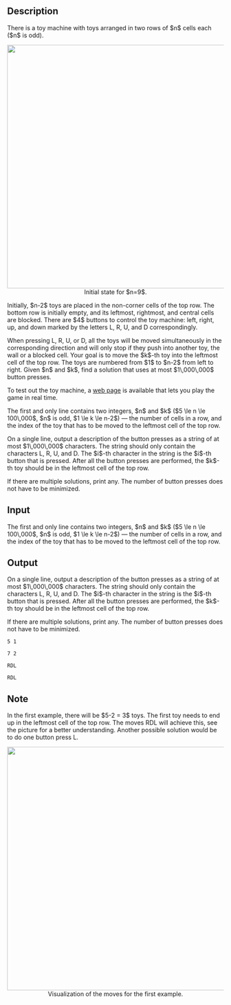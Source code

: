 ## Description

<div><p>There is a toy machine with toys arranged in two rows of $n$ cells each ($n$ is odd).</p><center> <img class="tex-graphics" src="file://bsy7AT9U.png" style="max-width: 100.0%;max-height: 100.0%;" width="567px"> <span class="tex-font-style-it">Initial state for $n=9$.</span> </center><p>Initially, $n-2$ toys are placed in the non-corner cells of the top row. The bottom row is initially empty, and its leftmost, rightmost, and central cells are blocked. There are $4$ buttons to control the toy machine: left, right, up, and down marked by the letters <span class="tex-font-style-tt">L</span>, <span class="tex-font-style-tt">R</span>, <span class="tex-font-style-tt">U</span>, and <span class="tex-font-style-tt">D</span> correspondingly.</p><p>When pressing <span class="tex-font-style-tt">L</span>, <span class="tex-font-style-tt">R</span>, <span class="tex-font-style-tt">U</span>, or <span class="tex-font-style-tt">D</span>, all the toys will be moved simultaneously in the corresponding direction and will only stop if they push into another toy, the wall or a blocked cell. Your goal is to move the $k$-th toy into the leftmost cell of the top row. The toys are numbered from $1$ to $n-2$ from left to right. Given $n$ and $k$, find a solution that uses at most $1\,000\,000$ button presses.</p><p>To test out the toy machine, a <a href="https://assets.codeforces.com/files/56ff21637146a30d/game.html"><span class="tex-font-style-bf">web page</span></a> is available that lets you play the game in real time. </p></div><div class="input-specification"><p>The first and only line contains two integers, $n$ and $k$ ($5 \le n \le 100\,000$, $n$ is odd, $1 \le k \le n-2$)&nbsp;— the number of cells in a row, and the index of the toy that has to be moved to the leftmost cell of the top row.</p></div><div class="output-specification"><p>On a single line, output a description of the button presses as a string of at most $1\,000\,000$ characters. The string should only contain the characters <span class="tex-font-style-tt">L</span>, <span class="tex-font-style-tt">R</span>, <span class="tex-font-style-tt">U</span>, and <span class="tex-font-style-tt">D</span>. The $i$-th character in the string is the $i$-th button that is pressed. After all the button presses are performed, the $k$-th toy should be in the leftmost cell of the top row.</p><p>If there are multiple solutions, print any. The number of button presses does not have to be minimized.</p></div>

## Input

<p>The first and only line contains two integers, $n$ and $k$ ($5 \le n \le 100\,000$, $n$ is odd, $1 \le k \le n-2$)&nbsp;— the number of cells in a row, and the index of the toy that has to be moved to the leftmost cell of the top row.</p>

## Output

<p>On a single line, output a description of the button presses as a string of at most $1\,000\,000$ characters. The string should only contain the characters <span class="tex-font-style-tt">L</span>, <span class="tex-font-style-tt">R</span>, <span class="tex-font-style-tt">U</span>, and <span class="tex-font-style-tt">D</span>. The $i$-th character in the string is the $i$-th button that is pressed. After all the button presses are performed, the $k$-th toy should be in the leftmost cell of the top row.</p><p>If there are multiple solutions, print any. The number of button presses does not have to be minimized.</p>





```input1
5 1
```




```input2
7 2
```




```output1
RDL
```




```output2
RDL
```



## Note

<p>In the first example, there will be $5-2 = 3$ toys. The first toy needs to end up in the leftmost cell of the top row. The moves <span class="tex-font-style-tt">RDL</span> will achieve this, see the picture for a better understanding. Another possible solution would be to do one button press <span class="tex-font-style-tt">L</span>.</p><center> <img class="tex-graphics" src="file://tygdrfIt.png" style="max-width: 100.0%;max-height: 100.0%;" width="567px"> <span class="tex-font-style-it">Visualization of the moves for the first example.</span> </center>
